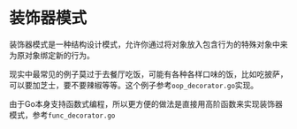 # 装饰器模式
装饰器模式是一种结构设计模式，允许你通过将对象放入包含行为的特殊对象中来为原对象绑定新的行为。

现实中最常见的例子莫过于去餐厅吃饭，可能有各种各样口味的饭，比如吃披萨，可以要加芝士，要不要辣椒等等。这个例子参考`oop_decorator.go`实现。

由于Go本身支持函数式编程，所以更方便的做法是直接用高阶函数来实现装饰器模式，参考`func_decorator.go`